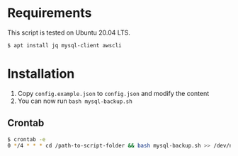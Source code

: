# Requirements
This script is tested on Ubuntu 20.04 LTS.

```bash
$ apt install jq mysql-client awscli
```

# Installation
1. Copy `config.example.json` to `config.json` and modify the content
2. You can now run `bash mysql-backup.sh`

## Crontab
```bash
$ crontab -e
0 */4 * * * cd /path-to-script-folder && bash mysql-backup.sh >> /dev/null 2>&1
```
